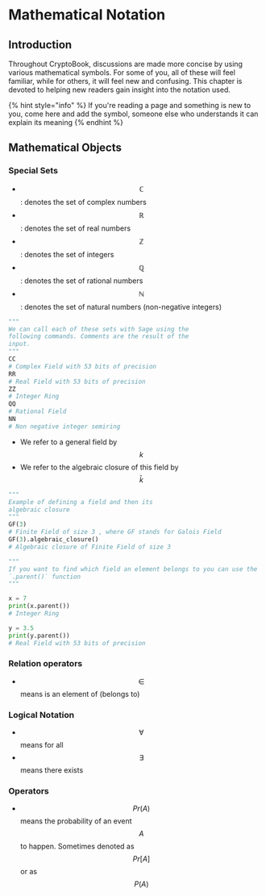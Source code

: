# Mathematical Notation

## Introduction

Throughout CryptoBook, discussions are made more concise by using various mathematical symbols. For some of you, all of these will feel familiar, while for others, it will feel new and confusing. This chapter is devoted to helping new readers gain insight into the notation used.

{% hint style="info" %}
If you're reading a page and something is new to you, come here and add the symbol, someone else who understands it can explain its meaning
{% endhint %}

## Mathematical Objects

### Special Sets

* $$\mathbb{C}$$: denotes the set of complex numbers
* $$\mathbb{R}$$: denotes the set of real numbers
* $$\mathbb{Z}$$: denotes the set of integers
* $$\mathbb{Q}$$: denotes the set of rational numbers
* $$\mathbb{N}$$: denotes the set of natural numbers \(non-negative integers\)

```python
"""
We can call each of these sets with Sage using the 
following commands. Comments are the result of the
input.
"""
CC
# Complex Field with 53 bits of precision
RR
# Real Field with 53 bits of precision
ZZ
# Integer Ring
QQ
# Rational Field
NN
# Non negative integer semiring
```

* We refer to a general field by $$k$$
* We refer to the algebraic closure of this field by $$\bar{k}$$

```python
"""
Example of defining a field and then its 
algebraic closure
"""
GF(3)
# Finite Field of size 3 , where GF stands for Galois Field 
GF(3).algebraic_closure()
# Algebraic closure of Finite Field of size 3
```

```python
"""
If you want to find which field an element belongs to you can use the 
`.parent()` function
"""

x = 7
print(x.parent())
# Integer Ring

y = 3.5
print(y.parent())
# Real Field with 53 bits of precision
```

### Relation operators

* $$\in$$means is an element of \(belongs to\)

### Logical Notation

* $$\forall$$means for all
* $$\exists$$means there exists

### Operators

* $$Pr(A)$$ means the probability of an event $$A$$to happen. Sometimes denoted as $$Pr[A]$$or as $$P(A)$$ 




